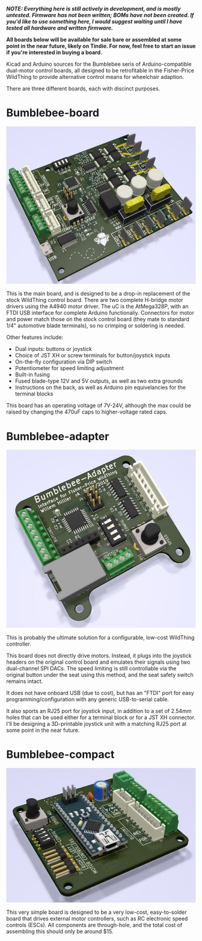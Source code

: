 **_NOTE: Everything here is still actively in development, and is mostly untested. Firmware has not been written; BOMs have not been created. If you'd like to use something here, I would suggest waiting until I have tested all hardware and written firmware._**

**All boards below will be available for sale bare or assembled at some point in the near future, likely on Tindie. For now, feel free to start an issue if you're interested in buying a board.**

Kicad and Arduino sources for the Bumblebee seris of Arduino-compatible dual-motor control boards, all designed to be retrofitable in the Fisher-Price WildThing to provide alternative control means for wheelchair adaption.

There are three different boards, each with discinct purposes.

# Bumblebee-board
![bumblbee-board](https://github.com/willemcvu/Bumblebee-dual-motor-driver/blob/master/bumblebee-board/board-images/3D-populated.JPG?raw=true)

This is the main board, and is designed to be a drop-in replacement of the stock WildThing control board. There are two complete H-bridge motor drivers using the A4940 motor driver. The uC is the AtMega328P, with an FTDI USB interface for complete Arduino functionaliy. Connectors for motor and power match those on the stock control board (they mate to standard 1/4" automotive blade terminals), so no crimping or soldering is needed.

Other features include:
* Dual inputs: buttons or joystick
* Choice of JST XH or screw terminals for button/joystick inputs
* On-the-fly configuration via DIP switch
* Potentiometer for speed limiting adjustment
* Built-in fusing
* Fused blade-type 12V and 5V outputs, as well as two extra grounds
* Instructions on the back, as well as Arduino pin equivelancies for the terminal blocks

This board has an operating voltage of 7V-24V, although the max could be raised by changing the 470uF caps to higher-voltage rated caps.

# Bumblebee-adapter
![bumblebee-adapter](https://github.com/willemcvu/Bumblebee-dual-motor-driver/blob/master/bumblebee-adapter/board-images/3D-populated.JPG?raw=true)

This is probably the ultimate solution for a configurable, low-cost WildThing controller.

This board does not directly drive motors. Instead, it plugs into the joystick headers on the original control board and emulates their signals using two dual-channel SPI DACs. The speed limiting is still controllable via the original button under the seat using this method, and the seat safety switch remains intact.

It does not have onboard USB (due to cost), but has an "FTDI" port for easy programming/configuration with any generic USB-to-serial cable.

It also sports an RJ25 port for joystick input, in addition to a set of 2.54mm holes that can be used either for a terminal block or for a JST XH connector. I'll be designing a 3D-printable joystick unit with a matching RJ25 port at some point in the near future.

# Bumblebee-compact
![bumblebee-compact](https://github.com/willemcvu/Bumblebee-dual-motor-driver/blob/master/bumblebee-compact-board/board-images/3D-populated.JPG?raw=true)

This very simple board is designed to be a very low-cost, easy-to-solder board that drives external motor controllers, such as RC electronic speed controls (ESCs). All components are through-hole, and the total cost of assembling this should only be around $15.
